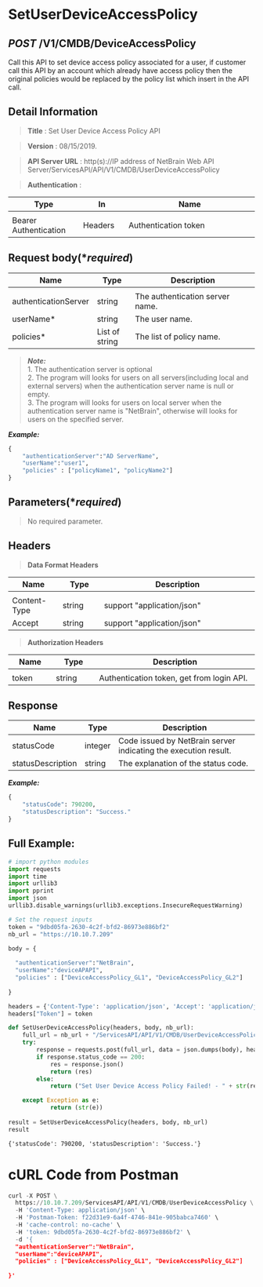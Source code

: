 
# SetUserDeviceAccessPolicy

## ***POST*** /V1/CMDB/DeviceAccessPolicy
Call this API to set device access policy associated for a user, if customer call this API by an account which already have access policy then the original policies would be replaced by the policy list which insert in the API call.

## Detail Information

> **Title** : Set User Device Access Policy API<br>

> **Version** : 08/15/2019.

> **API Server URL** : http(s)://IP address of NetBrain Web API Server/ServicesAPI/API/V1/CMDB/UserDeviceAccessPolicy

> **Authentication** : 

|**Type**|**In**|**Name**|
|------|------|------|
|<img width=100/>|<img width=100/>|<img width=500/>|
|Bearer Authentication| Headers | Authentication token | 

## Request body(****required***)

|**Name**|**Type**|**Description**|
|------|------|------|
|<img width=100/>|<img width=100/>|<img width=500/>|
|authenticationServer|	string|	The authentication server name. |
|userName*	|string	|The user name. |
|policies*	|List of string	|The list of policy name. |
>***Note:*** <br> 1. The authentication server is optional<br> 2. The program will looks for users on all servers(including local  and external servers) when the authentication server name is null or empty.<br> 3. The program will looks for users on local server when the authentication server name is "NetBrain", otherwise will looks for users on the specified server.

***Example:*** 


```python
{
    "authenticationServer":"AD ServerName",
    "userName":"user1",
    "policies" : ["policyName1", "policyName2"]               
}
```

## Parameters(****required***)

> No required parameter.

## Headers

> **Data Format Headers**

|**Name**|**Type**|**Description**|
|------|------|------|
|<img width=100/>|<img width=100/>|<img width=500/>|
| Content-Type | string  | support "application/json" |
| Accept | string  | support "application/json" |

> **Authorization Headers**

|**Name**|**Type**|**Description**|
|------|------|------|
|<img width=100/>|<img width=100/>|<img width=500/>|
| token | string  | Authentication token, get from login API. |

## Response
|**Name**|**Type**|**Description**|
|------|------|------|
|statusCode| integer | Code issued by NetBrain server indicating the execution result.  |
|statusDescription| string | The explanation of the status code. |


***Example:***


```python
{
    "statusCode": 790200,
    "statusDescription": "Success."
}
```

## Full Example:


```python
# import python modules 
import requests
import time
import urllib3
import pprint
import json
urllib3.disable_warnings(urllib3.exceptions.InsecureRequestWarning)

# Set the request inputs
token = "9dbd05fa-2630-4c2f-bfd2-86973e886bf2"
nb_url = "https://10.10.7.209"

body = {
 
  "authenticationServer":"NetBrain",
  "userName":"deviceAPAPI",
  "policies" : ["DeviceAccessPolicy_GL1", "DeviceAccessPolicy_GL2"]              
 
}

headers = {'Content-Type': 'application/json', 'Accept': 'application/json'}
headers["Token"] = token

def SetUserDeviceAccessPolicy(headers, body, nb_url):
    full_url = nb_url + "/ServicesAPI/API/V1/CMDB/UserDeviceAccessPolicy"
    try:
        response = requests.post(full_url, data = json.dumps(body), headers=headers, verify=False)
        if response.status_code == 200:
            res = response.json()
            return (res)
        else:
            return ("Set User Device Access Policy Failed! - " + str(response.text))

    except Exception as e:
            return (str(e)) 
        
result = SetUserDeviceAccessPolicy(headers, body, nb_url)
result
```




    {'statusCode': 790200, 'statusDescription': 'Success.'}



# cURL Code from Postman


```python
curl -X POST \
  https://10.10.7.209/ServicesAPI/API/V1/CMDB/UserDeviceAccessPolicy \
  -H 'Content-Type: application/json' \
  -H 'Postman-Token: f22d31e9-6a4f-4746-841e-905babca7460' \
  -H 'cache-control: no-cache' \
  -H 'token: 9dbd05fa-2630-4c2f-bfd2-86973e886bf2' \
  -d '{
  "authenticationServer":"NetBrain",
  "userName":"deviceAPAPI",
  "policies" : ["DeviceAccessPolicy_GL1", "DeviceAccessPolicy_GL2"]              
 
}'
```
